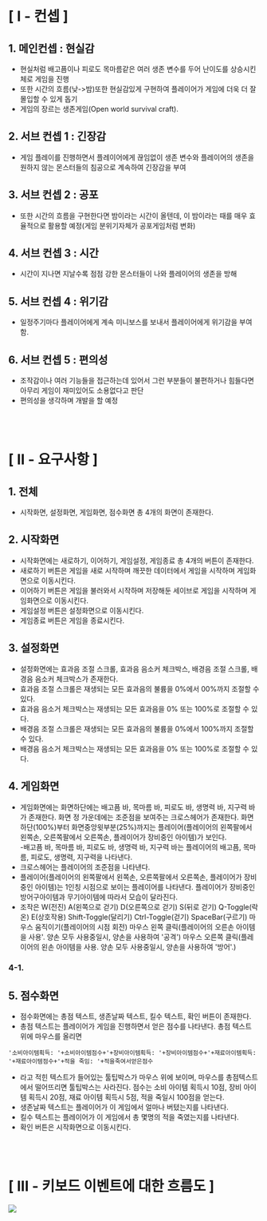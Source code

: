# [ I - 컨셉 ]
## 1. 메인컨셉 : 현실감
- 현실처럼 배고픔이나 피로도 목마름같은 여러 생존 변수를 두어
난이도를 상승시킨체로 게임을 진행<br />
- 또한 시간의 흐름(낮->밤)또한 현실감있게 구현하여 플레이어가
게임에 더욱 더 잘 몰입할 수 있게 돕기<br />
- 게임의 장르는 생존게임(Open world survival craft).<br />

## 2. 서브 컨셉 1 : 긴장감
- 게임 플레이를 진행하면서 플레이어에게 끊임없이 생존 변수와
플레이어의 생존을 원하지 않는 몬스터들의 침공으로 계속하여
긴장감을 부여<br />

## 3. 서브 컨셉 2 : 공포
- 또한 시간의 흐름을 구현한다면 밤이라는 시간이 올텐데, 이
밤이라는 때를 매우 효율적으로 활용할 예정(게임 분위기자체가
공포게임처럼 변화)<br />

## 4. 서브 컨셉 3 : 시간
- 시간이 지나면 지날수록 점점 강한 몬스터들이 나와 플레이어의
생존을 방해<br />

## 5. 서브 컨셉 4 : 위기감
- 일정주기마다 플레이어에게 계속 미니보스를 보내서
플레이어에게 위기감을 부여함.<br />

## 6. 서브 컨셉 5 : 편의성
- 조작감이나 여러 기능들을 접근하는데 있어서 그런 부분들이
불편하거나 힘들다면 아무리 게임이 재미있어도 소용없다고
판단<br />
- 편의성을 생각하며 개발을 할 예정<br />


<br><br>
# [ II - 요구사항 ]

## 1. 전체
- 시작화면, 설정화면, 게임화면, 점수화면 총 4개의 화면이 존재한다.

## 2. 시작화면
- 시작화면에는 새로하기, 이어하기, 게임설정, 게임종료 총 4개의 버튼이 존재한다.<br />
- 새로하기 버튼은 게임을 새로 시작하며 깨끗한 데이터에서 게임을 시작하며 게임화면으로 이동시킨다.<br />
- 이어하기 버튼은 게임을 불러와서 시작하며 저장해둔 세이브로 게임을 시작하며 게임화면으로 이동시킨다.<br />
- 게임설정 버튼은 설정화면으로 이동시킨다.<br />
- 게임종료 버튼은 게임을 종료시킨다.<br />

## 3. 설정화면
- 설정화면에는 효과음 조절 스크롤, 효과음 음소커 체크박스, 배경음 조절 스크롤, 배경음 음소커 체크박스가 존재한다.<br />
- 효과음 조절 스크롤은 재생되는 모든 효과음의 불륨을 0%에서 00%까지 조절할 수 있다.<br />
- 효과음 음소거 체크박스는 재생되는 모든 효과음을 0% 또는 100%로 조절할 수 있다.<br />
- 배경음 조절 스크롤은 재생되는 모든 효과음의 불륨을 0%에서 100%까지 조절할 수 있다.<br />
- 배경음 음소거 체크박스는 재생되는 모든 효과음을 0% 또는 100%로 조절할 수 있다.<br />

## 4. 게임화면
- 게임화면에는 화면하단에는 배고픔 바, 목마름 바, 피로도 바, 생명력 바, 지구력 바가 존재한다. 화면 정 가운데에는 조준점을 보여주는 크로스헤어가 존재한다. 화면하단(100%)부터 화면중앙윗부분(25%)까지는 플레이어(플레이어의 왼쪽팔에서 왼쪽손, 오른쪽팔에서 오른쪽손, 플레이어가 장비중인 아이템)가 보인다.<br />
-배고픔 바, 목마름 바, 피로도 바, 생명력 바, 지구력 바는 플레이어의 배고픔, 목마름, 피로도, 생명력, 지구력을 나타낸다.<br />
- 크로스헤어는 플레이어의 조준점을 나타낸다.<br />
- 플레이어(플레이어의 왼쪽팔에서 왼쪽손, 오른쪽팔에서 오른쪽손, 플레이어가 장비중인 아이템)는 1인칭 시점으로 보이는 플레이어를 나타낸다. 플레이어가 장비중인 방어구아이템과 무기아이템에 따라서 모습이 달라진다.<br />
- 조작은 W(전진) A(왼쪽으로 걷기) D(오른쪽으로 걷기) S(뒤로 걷기) Q-Toggle(락온) E(상호작용) Shift-Toggle(달리기) Ctrl-Toggle(걷기) SpaceBar(구르기) 마우스 움직이기(플레이어의 시점 회전) 마우스 왼쪽 클릭(플레이어의 오른손 아이템을 사용'. 양손 모두 사용중일시, 양손을 사용하여 '공격') 마우스 오른쪽 클릭(플레이어의 왼손 아이템을 사용. 양손 모두 사용중일시, 양손을 사용하여 '방어'.)<br />

### 4-1.

## 5. 점수화면
- 점수화면에는 총점 텍스트, 생존날짜 텍스트, 킬수 텍스트, 확인 버튼이 존재한다.<br />
- 총점 텍스트는 플레이어가 게임을 진행하면서 얻은 점수를 나타낸다. 총점 텍스트 위에 마우스를 올리면 <br />

``` '소비아이템획득: '+소비아이템점수+'+장비아이템획득: '+장비아이템점수+'+재료아이템획득: '+재료아이템점수+'+적을 죽임: '+적을죽여서얻은점수 ```

- 라고 적힌 텍스트가 들어있는 툴팁박스가 마우스 위에 보이며, 마우스를 총점텍스트에서 떨어뜨리면 툴팁박스는 사라진다. 점수는 소비 아이템 획득시 10점, 장비 아이템 획득시 20점, 재료 아이템 획득시 5점, 적을 죽일시 100점을 얻는다.<br />
- 생존날짜 텍스트는 플레이어가 이 게임에서 얼마나 버텼는지를 나타낸다.<br />
- 킬수 텍스트는 플레이어가 이 게임에서 총 몇명의 적을 죽였는지를 나타낸다.<br />
- 확인 버튼은 시작화면으로 이동시킨다.<br />


<br><br>
# [ III - 키보드 이벤트에 대한 흐름도 ]
<img src="img/22.png">
